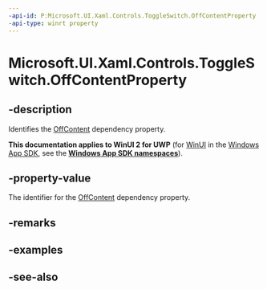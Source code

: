 ```yaml
---
-api-id: P:Microsoft.UI.Xaml.Controls.ToggleSwitch.OffContentProperty
-api-type: winrt property
---
```


<!-- Property syntax
public Windows.UI.Xaml.DependencyProperty OffContentProperty { get; }
-->

# Microsoft.UI.Xaml.Controls.ToggleSwitch.OffContentProperty

## -description
Identifies the [OffContent](toggleswitch_offcontent.md) dependency property.

**This documentation applies to WinUI 2 for UWP** (for [WinUI](/windows/apps/winui/winui3/) in the [Windows App SDK](/windows/apps/windows-app-sdk/), see the **[Windows App SDK namespaces](/windows/windows-app-sdk/api/winrt/)**).

## -property-value
The identifier for the [OffContent](toggleswitch_offcontent.md) dependency property.

## -remarks

## -examples

## -see-also
